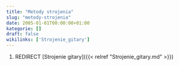 ```yaml
---
title: "Metody strojenia"
slug: "metody-strojenia"
date: 2005-01-01T00:00:00+01:00
kategorie: []
draft: false
wikilinks: ['Strojenie_gitary']
---
```

1.  REDIRECT [Strojenie gitary]({{< relref "Strojenie_gitary.md" >}})
